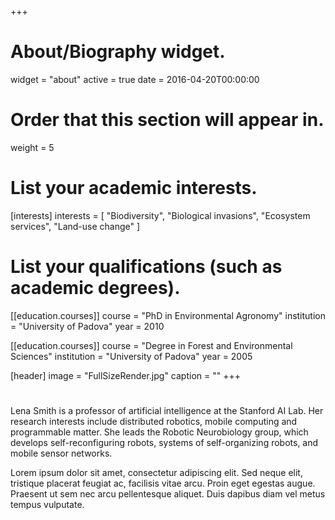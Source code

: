 +++
# About/Biography widget.
widget = "about"
active = true
date = 2016-04-20T00:00:00

# Order that this section will appear in.
weight = 5

# List your academic interests.
[interests]
  interests = [
    "Biodiversity",
    "Biological invasions",
    "Ecosystem services",
    "Land-use change"
  ]

# List your qualifications (such as academic degrees).
[[education.courses]]
  course = "PhD in Environmental Agronomy"
  institution = "University of Padova"
  year = 2010

[[education.courses]]
  course = "Degree in Forest and Environmental Sciences"
  institution = "University of Padova"
  year = 2005

[header]
image = "FullSizeRender.jpg"
caption = ""
+++

# 

Lena Smith is a professor of artificial intelligence at the Stanford AI Lab. Her research interests include distributed robotics, mobile computing and programmable matter. She leads the Robotic Neurobiology group, which develops self-reconfiguring robots, systems of self-organizing robots, and mobile sensor networks.

Lorem ipsum dolor sit amet, consectetur adipiscing elit. Sed neque elit, tristique placerat feugiat ac, facilisis vitae arcu. Proin eget egestas augue. Praesent ut sem nec arcu pellentesque aliquet. Duis dapibus diam vel metus tempus vulputate. 
